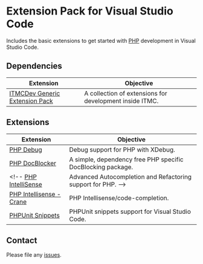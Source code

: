 # Extension Pack for Visual Studio Code

Includes the basic extensions to get started with [PHP](http://php.net/) development in Visual Studio Code.

## Dependencies

Extension | Objective
--------- | ---------
[ITMCDev Generic Extension Pack](https://marketplace.visualstudio.com/items?itemName=itmcdev.generic-extension-pack) | A collection of extensions for development inside ITMC.

## Extensions

Extension | Objective
--------- | ---------
[PHP Debug](https://marketplace.visualstudio.com/items?itemName=felixfbecker.php-debug) | Debug support for PHP with XDebug.
[PHP DocBlocker](https://marketplace.visualstudio.com/items?itemName=neilbrayfield.php-docblocker) | A simple, dependency free PHP specific DocBlocking package.
<!-- [PHP IntelliSense](https://marketplace.visualstudio.com/items?itemName=felixfbecker.php-intellisense) | Advanced Autocompletion and Refactoring support for PHP. -->
[PHP Intellisense - Crane](https://marketplace.visualstudio.com/items?itemName=HvyIndustries.crane) | PHP Intellisense/code-completion.
[PHPUnit Snippets](https://marketplace.visualstudio.com/items?itemName=onecentlin.phpunit-snippets) | PHPUnit snippets support for Visual Studio Code.

## Contact

Please file any [issues](https://github.com/itmcdev/vscode-extensions/issues).